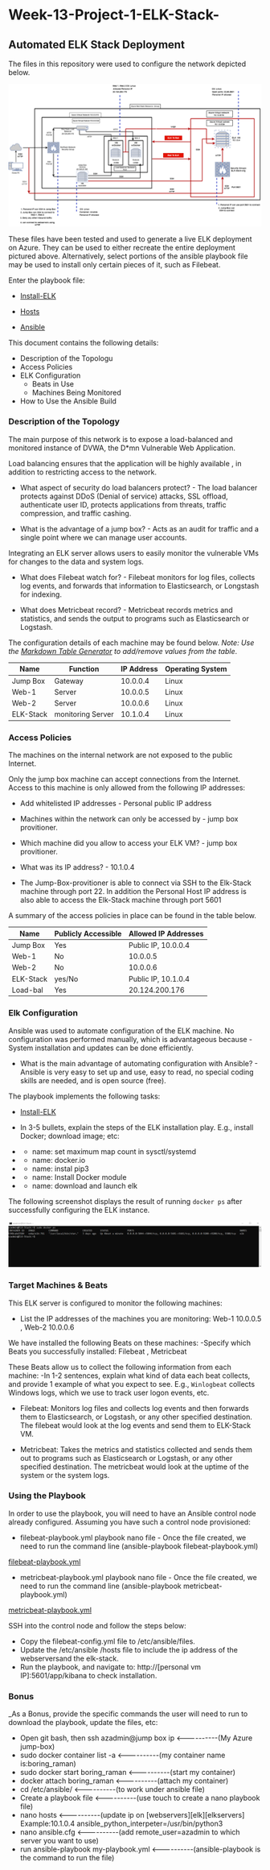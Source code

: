 # Week-13-Project-1-ELK-Stack-
## Automated ELK Stack Deployment

The files in this repository were used to configure the network depicted below.
                                                                                                                                            
![](Diagram/diagram.png%20%2313.png)                                                                                                                                            

These files have been tested and used to generate a live ELK deployment on Azure. They can be used to either recreate the entire deployment pictured above. Alternatively, select portions of the ansible playbook file may be used to install only certain pieces of it, such as Filebeat.

Enter the playbook file:

- [Install-ELK](Ansible/Install-elk.yml) 

- [Hosts](Ansible/hosts)

- [Ansible](Ansible/ansible.cfg)



This document contains the following details:
- Description of the Topologu
- Access Policies
- ELK Configuration
  - Beats in Use
  - Machines Being Monitored
- How to Use the Ansible Build

### Description of the Topology

The main purpose of this network is to expose a load-balanced and monitored instance of DVWA, the D*mn Vulnerable Web Application.

Load balancing ensures that the application will be highly available , in addition to restricting access to the network.

- What aspect of security do load balancers protect? - The load balancer protects against DDoS (Denial of service) attacks, SSL offload, authenticate user ID, protects applications from threats, traffic compression, and traffic cashing.
  
- What is the advantage of a jump box? - Acts as an audit for traffic and a single point where we can manage user accounts.


Integrating an ELK server allows users to easily monitor the vulnerable VMs for changes to the data and system logs.

- What does Filebeat watch for? - Filebeat monitors for log files, collects log events, and forwards that information to Elasticsearch, or Longstash for indexing.

- What does Metricbeat record? -  Metricbeat records metrics and statistics, and sends the output to programs such as Elasticsearch or Logstash. 

 

The configuration details of each machine may be found below.
_Note: Use the [Markdown Table Generator](http://www.tablesgenerator.com/markdown_tables) to add/remove values from the table_.

| Name     | Function         | IP Address | Operating System |
|----------|----------------- |------------|------------------|
| Jump Box | Gateway          | 10.0.0.4   | Linux            |
| Web-1    | Server           | 10.0.0.5   | Linux            |
| Web-2    | Server           | 10.0.0.6   | Linux            |
| ELK-Stack| monitoring Server| 10.1.0.4   | Linux            |

### Access Policies

The machines on the internal network are not exposed to the public Internet. 

Only the jump box machine can accept connections from the Internet. Access to this machine is only allowed from the following IP addresses:
- Add whitelisted IP addresses - Personal public IP address


- Machines within the network can only be accessed by - jump box provitioner.
- Which machine did you allow to access your ELK VM? - jump box provitioner.
- What was its IP address? - 10.1.0.4
- The Jump-Box-provitioner is able to connect via SSH to the Elk-Stack machine through port 22. In addition the Personal Host IP address is also able to access the Elk-Stack    machine through port 5601


A summary of the access policies in place can be found in the table below.

| Name     | Publicly Accessible | Allowed IP Addresses  |
|----------|---------------------|-----------------------|
| Jump Box | Yes                 | Public IP, 10.0.0.4   |
| Web-1    | No                  | 10.0.0.5              |
| Web-2    | No                  | 10.0.0.6              |
| ELK-Stack| yes/No              | Public IP, 10.1.0.4   |
| Load-bal | Yes                 | 20.124.200.176        |

### Elk Configuration

Ansible was used to automate configuration of the ELK machine. No configuration was performed manually, which is advantageous because - System installation and updates can be done efficiently.

- What is the main advantage of automating configuration with Ansible? -  Ansible is very easy to set up and use, easy to read, no special coding skills are needed, and is open source (free).             

The playbook implements the following tasks:

- [Install-ELK](Ansible/Install-elk.yml) 

- In 3-5 bullets, explain the steps of the ELK installation play. E.g., install Docker; download image; etc:
- - name: set maximum map count in sysctl/systemd
- - name: docker.io
- - name: instal pip3
- - name: Install Docker module
- - name: download and launch elk

The following screenshot displays the result of running `docker ps` after successfully configuring the ELK instance.

![](Images/docker%20ps.png)

### Target Machines & Beats

This ELK server is configured to monitor the following machines:

- List the IP addresses of the machines you are monitoring:   Web-1 10.0.0.5 ,  Web-2 10.0.0.6

We have installed the following Beats on these machines:
-Specify which Beats you successfully installed: Filebeat , Metricbeat

These Beats allow us to collect the following information from each machine:
-In 1-2 sentences, explain what kind of data each beat collects, and provide 1 example of what you expect to see. E.g., `Winlogbeat` collects Windows logs, which we use to track user logon events, etc.

- Filebeat: Monitors log files and collects log events and then forwards them to Elasticsearch, or Logstash, or any other specified destination. The filebeat would look at the log events and send them to ELK-Stack VM. 

- Metricbeat: Takes the metrics and statistics collected and sends them out to programs such as Elasticsearch or Logstash, or any other specified destination. The metricbeat would look at the uptime of the system or the system logs.

### Using the Playbook
In order to use the playbook, you will need to have an Ansible control node already configured. Assuming you have such a control node provisioned: 

- filebeat-playbook.yml playbook nano file - Once the file created, we need to run the command line (ansible-playbook filebeat-playbook.yml)

[filebeat-playbook.yml](Ansible/filebeat-playbook.yml)

- metricbeat-playbook.yml playbook nano file -  Once the file created, we need to run the command line (ansible-playbook metricbeat-playbook.yml)

[metricbeat-playbook.yml](Ansible/metricbeat-playbook.yml)

SSH into the control node and follow the steps below:

- Copy the filebeat-config.yml file to /etc/ansible/files.
- Update the /etc/ansible /hosts file to include the ip address of the webserversand the elk-stack.
- Run the playbook, and navigate to: http://[personal vm IP]:5601/app/kibana to check installation.

### Bonus

_As a Bonus, provide the specific commands the user will need to run to download the playbook, update the files, etc: 

- Open git bash, then ssh azadmin@jump box ip   <----------(My Azure jump-box)
- sudo docker container list -a                 <----------(my container name is:boring_raman)
- sudo docker start boring_raman                <----------(start my container)
- docker attach boring_raman                    <----------(attach my container)
- cd /etc/ansible/                              <----------(to work under ansible file)
- Create a playbook file                        <----------(use touch to create a nano playbook file)
- nano hosts                                    <----------(update ip on [webservers][elk][elkservers] Example:10.1.0.4 ansible_python_interpeter=/usr/bin/python3
- nano ansible.cfg                              <----------(add remote_user=azadmin to which server you want to use) 
- run ansible-playbook my-playbook.yml          <----------(ansible-playbook is the command to run the file)



